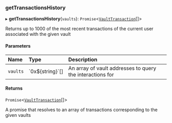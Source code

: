 ### getTransactionsHistory

▸ **getTransactionsHistory**(`vaults`): `Promise`\<[`VaultTransaction`](../../../interfaces/VaultTransaction.md)[]\>

Returns up to 1000 of the most recent transactions of the current user associated with the given vault

#### Parameters

| Name | Type | Description |
| :------ | :------ | :------ |
| `vaults` | \`0x$\{string}\`[] | An array of vault addresses to query the interactions for |

#### Returns

`Promise`\<[`VaultTransaction`](../../../interfaces/VaultTransaction.md)[]\>

A promise that resolves to an array of transactions corresponding to the given vaults